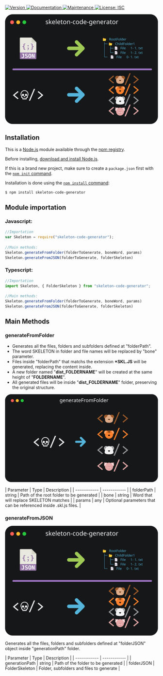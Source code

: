 <p>
  <a href="https://www.npmjs.com/package/skeleton-code-generator" target="_blank">
    <img alt="Version" src="https://img.shields.io/npm/v/skeleton-code-generator.svg">
  </a>
  <a href="https://github.com/JulianDM1995/Skeleton-npm-package#readme" target="_blank">
    <img alt="Documentation" src="https://img.shields.io/badge/documentation-yes-brightgreen.svg" />
  </a>
  <a href="https://github.com/JulianDM1995/Skeleton-npm-package/graphs/commit-activity" target="_blank">
    <img alt="Maintenance" src="https://img.shields.io/badge/Maintained%3F-yes-green.svg" />
  </a>
  <a href="https://github.com/JulianDM1995/Skeleton-npm-package/blob/master/LICENSE" target="_blank">
    <img alt="License: ISC" src="https://img.shields.io/github/license/JulianDM1995/skeleton-code-generator" />
  </a>
</p>

<p>
  <a href="https://github.com/JulianDM1995" target="_blank">
    <img alt="Version" src="https://github.com/JulianDM1995/Skeleton-npm-package/blob/main/designs/design03.svg">
  </a>
</p>

## Installation

This is a [Node.js](https://nodejs.org/en/) module available through the
[npm registry](https://www.npmjs.com/).

Before installing, [download and install Node.js](https://nodejs.org/en/download/).

If this is a brand new project, make sure to create a `package.json` first with
the [`npm init` command](https://docs.npmjs.com/creating-a-package-json-file).

Installation is done using the
[`npm install` command](https://docs.npmjs.com/getting-started/installing-npm-packages-locally):

```bash
$ npm install skeleton-code-generator
```
## Module importation
### Javascript:
```js
//Importation
var Skeleton = require("skeleton-code-generator");

//Main methods:
Skeleton.generateFromFolder(folderToGenerate, boneWord, params)
Skeleton.generateFromJSON(folderToGenerate, folderSkeleton)
```
### Typescript:
```js
//Importation
import Skeleton, { FolderSkeleton } from "skeleton-code-generator";

//Main methods:
Skeleton.generateFromFolder(folderToGenerate, boneWord, params)
Skeleton.generateFromJSON(folderToGenerate, folderSkeleton)
```

## Main Methods
### generateFromFolder

- Generates all the files, folders and subfolders defined at "folderPath". 
- The word SKELETON in folder and file names will be replaced by "bone" parameter.
- Files inside "folderPath" that matchs the extension **\*SKL.JS** will be generated, replacing the content inside.
- A new folder named "**dist_FOLDERNAME**" will be created at the same height of "**FOLDERNAME**".
- All generated files will be inside "**dist_FOLDERNAME**" folder, preserving the original structure.

<p>
  <a href="https://github.com/JulianDM1995" target="_blank">
    <img alt="Version" src="https://github.com/JulianDM1995/Skeleton-npm-package/blob/main/designs/design02.svg">
  </a>
</p>

 |  Parameter | Type | Description |
 |  ------------ | ------------ |
 |  folderPath | string | Path of the root folder to be generated |
 |  bone | string | Word that will replace SKELETON matches |
 |  params | any | Optional parameters that can be referenced inside .skl.js files. |

### generateFromJSON

<p>
  <a href="https://github.com/JulianDM1995" target="_blank">
    <img alt="Version" src="https://github.com/JulianDM1995/Skeleton-npm-package/blob/main/designs/design03.svg">
  </a>
</p>

Generates all the files, folders and subfolders defined at "folderJSON" object inside "generationPath" folder.

| Parameter | Type | Description |
| ------------ | ------------ |
| generationPath | string | Path of the folder to be generated |
| folderJSON | FolderSkeleton | Folder, subfolders and files to generate |